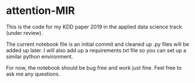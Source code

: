 # attention-MIR

This is the code for my KDD paper 2019 in the applied data science track (under review).

The current notebook file is an initial commit and cleaned up .py files will be added up later. I will also add up a requirements.txt file
so you can set up a similar python environment. 

For now, the notebook should be bug free and work just fine. Feel free to ask me any questions.

